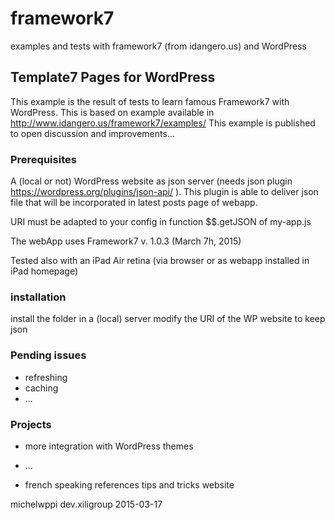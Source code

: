 # framework7
examples and tests with framework7 (from idangero.us) and WordPress

## Template7 Pages for WordPress

This example is the result of tests to learn famous Framework7 with WordPress.
This is based on example available in http://www.idangero.us/framework7/examples/
This example is published to open discussion and improvements...

### Prerequisites

A (local or not) WordPress website as json server (needs json plugin https://wordpress.org/plugins/json-api/ ).
This plugin is able to deliver json file that will be incorporated in latest posts page of webapp.

URI must be adapted to your config in function  $$.getJSON of my-app.js

The webApp uses Framework7 v. 1.0.3 (March 7h, 2015)

Tested also with an iPad Air retina (via browser or as webapp installed in iPad homepage)

### installation

install the folder in a (local) server
modify the URI of the WP website to keep json

### Pending issues

- refreshing
- caching
- ...

### Projects

- more integration with WordPress themes
- ...

- french speaking references tips and tricks website

michelwppi dev.xiligroup 2015-03-17
